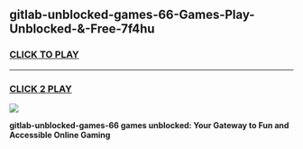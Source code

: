 
## gitlab-unblocked-games-66-Games-Play-Unblocked-&-Free-7f4hu
<h3>
<a href="https://premium76.site?title=gitlab-unblocked-games-66&ref=24A">CLICK TO PLAY</a></h3>
<hr>

<h3>
<a href="https://premium76.site?title=gitlab-unblocked-games-66&ref=24A">CLICK 2 PLAY</a>
  
</h3>

<a href="https://premium76.site?title=gitlab-unblocked-games-66&ref=24A"><img src="https://clearcache.store/games.png"></a>


**gitlab-unblocked-games-66 games unblocked: Your Gateway to Fun and Accessible Online Gaming**
